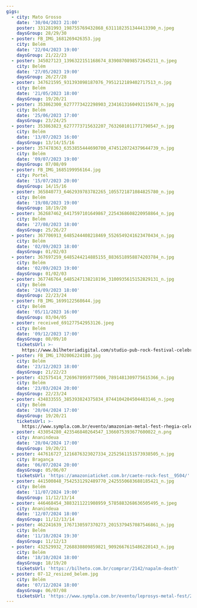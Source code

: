 ```yaml
---
gigs:
  - city: Mato Grosso
    date: '30/04/2023 21:00'
    poster: 331281993_198755769432868_6311182351344413390_n.jpeg
    daysGroup: 28/29/30
  - poster: FB_IMG_1681269426353.jpg
    city: Belém
    date: '22/04/2023 19:00'
    daysGroup: 21/22/23
  - poster: 345027123_1396322151168674_8390870898572645211_n.jpeg
    city: Belém
    date: '27/05/2023 19:00'
    daysGroup: 26/27/28
  - poster: 347621595_931393098187076_7951212189402717513_n.jpg
    city: Belém
    date: '21/05/2023 18:00'
    daysGroup: 19/20/21
  - poster: 353862300_6277773422298903_2341613160492115670_n.jpg
    city: Belém
    date: '25/06/2023 17:00'
    daysGroup: 23/24/25
  - poster: 353863823_6277773715632207_7632601011771790547_n.jpg
    city: Belém
    date: '13/07/2023 16:00'
    daysGroup: 13/14/15/16
  - poster: 357478363_6353855444690700_4745120724379644739_n.jpg
    city: Belém
    date: '09/07/2023 19:00'
    daysGroup: 07/08/09
  - poster: FB_IMG_1685199956164.jpg
    city: Portel
    date: '15/07/2023 20:00'
    daysGroup: 14/15/16
  - poster: 365840773_6462939783782265_1055721871084825780_n.jpg
    city: Belém
    date: '19/08/2023 19:00'
    daysGroup: 18/19/20
  - poster: 362687462_6417597101649867_2254368608220958864_n.jpg
    city: Belém
    date: '27/08/2023 18:00'
    daysGroup: 25/26/27
  - poster: 367706913_6485244408218469_5526549241623470434_n.jpg
    city: Belém
    date: '02/09/2023 18:00'
    daysGroup: 01/02/03
  - poster: 367697259_6485244214885155_8836518958874203784_n.jpg
    city: Belém
    date: '02/09/2023 19:00'
    daysGroup: 01/02/03
  - poster: 367746764_6485247138218196_3100935615152829131_n.jpg
    city: Belém
    date: '24/09/2023 18:00'
    daysGroup: 22/23/24
  - poster: FB_IMG_1699122568644.jpg
    city: Belém
    date: '05/11/2023 16:00'
    daysGroup: 03/04/05
  - poster: received_691277542953126.jpeg
    city: Belém
    date: '09/12/2023 17:00'
    daysGroup: 08/09/10
    ticketsUrl: >-
      https://www.bilheteriadigital.com/studio-pub-rock-festival-celebration-day-09-de-dezembro
  - poster: FB_IMG_1702006224180.jpg
    city: Belém
    date: '23/12/2023 18:00'
    daysGroup: 21/22/23
  - poster: 432575414_7269678959775006_7891481309775615366_n.jpg
    city: Belém
    date: '23/03/2024 20:00'
    daysGroup: 22/23/24
  - poster: 434833555_385393824375834_8744104204504483146_n.jpeg
    city: Belém
    date: '20/04/2024 17:00'
    daysGroup: 19/20/21
    ticketsUrl: >-
      https://www.sympla.com.br/evento/amazonian-metal-fest-rhegia-celebration/2341808
  - poster: 433054280_423546840264547_1366075393677600022_n.png
    city: Ananindeua
    date: '20/04/2024 17:00'
    daysGroup: 19/20/21
  - poster: 447616727_1216876323027334_2252561151573938505_n.jpg
    city: Bragança
    date: '06/07/2024 20:00'
    daysGroup: 05/06/07
    ticketsUrl: 'https://amazoniaticket.com.br/caete-rock-fest__9504/'
  - poster: 441500848_7542531292489770_2425550683688185421_n.jpg
    city: Belém
    date: '11/07/2024 19:00'
    daysGroup: 11/12/13/14
  - poster: 446468454_3883211221908959_5785883268636505495_n.jpeg
    city: Ananindeua
    date: '12/07/2024 18:00'
    daysGroup: 11/12/13/14
  - poster: 462241639_1767130597370273_2015379457087546861_n.jpg
    city: Belém
    date: '11/10/2024 19:30'
    daysGroup: 11/12/13
  - poster: 432529932_7268830809859821_9092667615486220143_n.jpg
    city: Belém
    date: '18/10/2024 18:00'
    daysGroup: 18/19/20
    ticketsUrl: 'https://bilheto.com.br/comprar/2142/napalm-death'
  - poster: 07-12_resized_belem.jpg
    city: Belém
    date: '07/12/2024 18:00'
    daysGroup: 06/07/08
    ticketsUrl: 'https://www.sympla.com.br/evento/leprosys-metal-fest/2674257'
---
```


